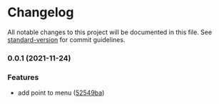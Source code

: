 # Changelog

All notable changes to this project will be documented in this file. See [standard-version](https://github.com/conventional-changelog/standard-version) for commit guidelines.

### 0.0.1 (2021-11-24)


### Features

* add point to menu ([52549ba](https://github.com/evgeniizab/m2-js-year-calendar/commit/52549ba01d2f4e8d875aaa2868adb18be997710d))
